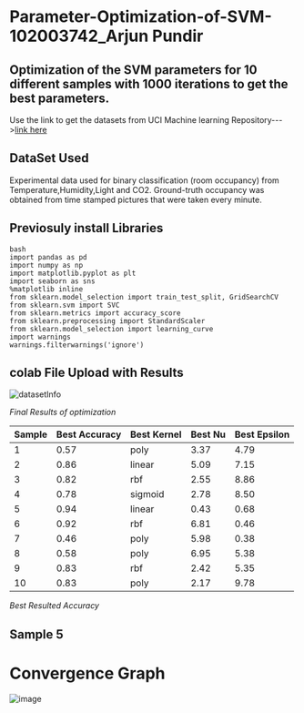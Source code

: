 # Parameter-Optimization-of-SVM-102003742_Arjun Pundir
## Optimization of the SVM parameters for 10 different samples with 1000 iterations to get the best parameters.

Use the link to get the datasets from UCI Machine learning Repository--->[link here](https://archive.ics.uci.edu/ml/datasets/Occupancy+Detection+)

## DataSet Used
Experimental data used for binary classification (room occupancy) from Temperature,Humidity,Light and CO2. Ground-truth occupancy was obtained from time stamped pictures that were taken every minute.

## Previosuly install Libraries 
```
bash
import pandas as pd
import numpy as np
import matplotlib.pyplot as plt
import seaborn as sns
%matplotlib inline
from sklearn.model_selection import train_test_split, GridSearchCV
from sklearn.svm import SVC
from sklearn.metrics import accuracy_score
from sklearn.preprocessing import StandardScaler
from sklearn.model_selection import learning_curve
import warnings
warnings.filterwarnings('ignore')
```

## colab File Upload with Results

![datasetInfo](https://user-images.githubusercontent.com/72138112/233052550-a3adf737-2f53-4e16-8e05-fa5e99df133d.jpg)

_Final Results of optimization_

|Sample	 |   Best Accuracy  |   Best Kernel   |   Best Nu  |   Best Epsilon  |
|------  | -------------    | --------------  | -----------|---------------  |
|1       |	0.57        |      poly       |    3.37	   |       4.79      |
|2	 |      0.86	    |      linear     |	   5.09	   |       7.15      |
|3	 |       0.82	    |      rbf	      |     2.55  |      8.86      |
|4	 |       0.78	    |      sigmoid    |	   2.78	   |       8.50      |
|5	 |       0.94	    |      linear     |	   0.43	   |       0.68      |
|6	 |       0.92	    |      rbf	      |     6.81   |	   0.46      |
|7	 |       0.46	    |      poly	      |     5.98   |       0.38      |
|8	 |       0.58	    |      poly	      |     6.95   |	   5.38      |
|9	 |       0.83	    |      rbf	      |     2.42   |       5.35      |
|10	 |       0.83	    |      poly	      |     2.17   |	   9.78      |

_Best Resulted Accuracy_
## Sample 5


# Convergence Graph 

![image](https://user-images.githubusercontent.com/72138112/233056025-8ce48b3d-3438-474c-b46e-046b5ec1451d.png)



